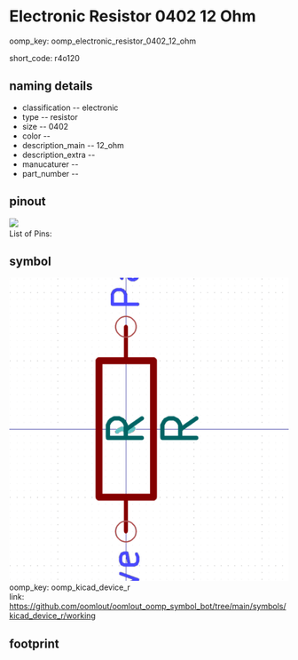 # Electronic Resistor 0402 12 Ohm
oomp_key: oomp_electronic_resistor_0402_12_ohm  

short_code: r4o120
## naming details
* classification -- electronic
* type -- resistor
* size -- 0402
* color -- 
* description_main -- 12_ohm
* description_extra -- 
* manucaturer -- 
* part_number -- 
## pinout
![](working_pinout_600.png)  
List of Pins:

## symbol

![](symbol/0/working/working_600.png)  
oomp_key: oomp_kicad_device_r  
link: https://github.com/oomlout/oomlout_oomp_symbol_bot/tree/main/symbols/kicad_device_r/working  


## footprint
